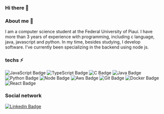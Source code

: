 ### Hi there 👋

### About me 🔭
<p>
I am a computer science student at the Federal University of Piauí.
I have more than 3 years of experience with programming, including c language, java, javascript and python.
In my time, besides studying, I develop software. I've currently been specializing in the backend using node js.  
</p>

### techs ⚡

![JavaScript Badge](https://img.shields.io/badge/JavaScript-yellow) 
![TypeScript Badge](https://img.shields.io/badge/TypeScript-blue)
![C Badge](https://img.shields.io/badge/Language%20C-blue)
![Java Badge](https://img.shields.io/badge/java-red)
![Python Badge](https://img.shields.io/badge/python-yellow)
![Node Badge](https://img.shields.io/badge/node%20js-green)
![Aws Badge](https://img.shields.io/badge/services%20aws-yellow)
![Git Badge](https://img.shields.io/badge/git-red)
![Docker Badge](https://img.shields.io/badge/docker-blue)
![React Badge](https://img.shields.io/badge/react%20js-blue)

### Social network

[![Linkedin Badge](https://img.shields.io/badge/-Jardielson%20Silva-6633cc?style=flat-square&logo=Linkedin&logoColor=white&link=https://www.linkedin.com/in/jardielson-silva-ferreira/)](https://www.linkedin.com/in/jardielson-silva-ferreira/) 

<!--
**Jardielson-s/Jardielson-s** is a ✨ _special_ ✨ repository because its `README.md` (this file) appears on your GitHub profile.

Here are some ideas to get you started:

- 🔭 I’m currently working on ...
- 🌱 I’m currently learning ...
- 👯 I’m looking to collaborate on ...
- 🤔 I’m looking for help with ...
- 💬 Ask me about ...
- 📫 How to reach me: ...
- 😄 Pronouns: ...
- ⚡ Fun fact: ...
-->
